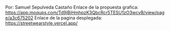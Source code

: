 Por: Samuel Sepulveda Castaño
Enlace de la propuesta grafica: https://app.moqups.com/Td9jBjHmhpzK3QbcRcr5TESU1zO3wcvB/view/page/a3c675202
Enlace de la pagina desplegada: https://streetwearstyle.vercel.app/
